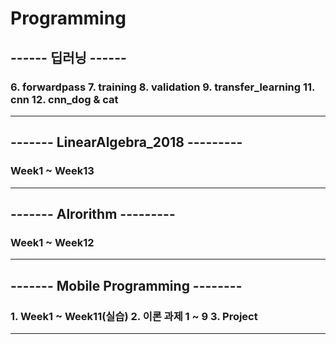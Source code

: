 # Programming

<h2> ------ 딥러닝 ------ </h2>
<h3> 6. forwardpass 7. training 8. validation 9. transfer_learning 11. cnn 12. cnn_dog & cat </h3>
<hr>

<h2> ------- LinearAlgebra_2018 --------- </h2>
<h3> Week1 ~ Week13 </h3>
<hr>

<h2>  ------- Alrorithm --------- </h2>
<h3> Week1 ~ Week12 </h3>
<hr>

<h2> ------- Mobile Programming -------- </h2>
<h3> 1. Week1 ~ Week11(실습) 2. 이론 과제 1 ~ 9 3. Project </h3>
<hr>